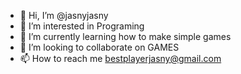- 👋 Hi, I’m @jasnyjasny
- 👀 I’m interested in Programing
- 🌱 I’m currently learning how to make simple games 
- 💞️ I’m looking to collaborate on GAMES 
- 📫 How to reach me bestplayerjasny@gmail.com

<!---
jasnyjasny/jasnyjasny is a ✨ special ✨ repository because its `README.md` (this file) appears on your GitHub profile.
You can click the Preview link to take a look at your changes.
--->
